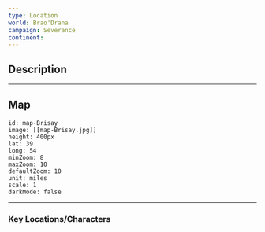 ```yaml
---
type: Location
world: Brao'Drana
campaign: Severance
continent:
---
```


## Description


---
## Map

```leaflet
id: map-Brisay
image: [[map-Brisay.jpg]]
height: 400px
lat: 39
long: 54
minZoom: 8
maxZoom: 10
defaultZoom: 10
unit: miles
scale: 1
darkMode: false
```

---
### Key Locations/Characters

